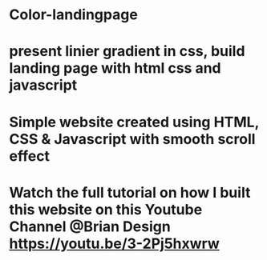 # Color-landingpage
# present linier gradient in css, build landing page with html css and javascript 
# Simple website created using HTML, CSS & Javascript with smooth scroll effect
# Watch the full tutorial on how I built this website on this Youtube Channel @Brian Design https://youtu.be/3-2Pj5hxwrw
